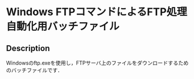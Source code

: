 Windows FTPコマンドによるFTP処理自動化用バッチファイル
========


## Description

Windowsのftp.exeを使用し，FTPサーバ上のファイルをダウンロードするためのバッチファイルです．


